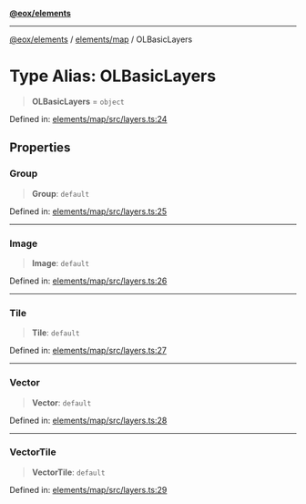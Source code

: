 [**@eox/elements**](../../../README.md)

***

[@eox/elements](../../../modules.md) / [elements/map](../README.md) / OLBasicLayers

# Type Alias: OLBasicLayers

> **OLBasicLayers** = `object`

Defined in: [elements/map/src/layers.ts:24](https://github.com/EOX-A/EOxElements/blob/2959304700f39ffdecbdb918952cf7500528a204/elements/map/src/layers.ts#L24)

## Properties

### Group

> **Group**: `default`

Defined in: [elements/map/src/layers.ts:25](https://github.com/EOX-A/EOxElements/blob/2959304700f39ffdecbdb918952cf7500528a204/elements/map/src/layers.ts#L25)

***

### Image

> **Image**: `default`

Defined in: [elements/map/src/layers.ts:26](https://github.com/EOX-A/EOxElements/blob/2959304700f39ffdecbdb918952cf7500528a204/elements/map/src/layers.ts#L26)

***

### Tile

> **Tile**: `default`

Defined in: [elements/map/src/layers.ts:27](https://github.com/EOX-A/EOxElements/blob/2959304700f39ffdecbdb918952cf7500528a204/elements/map/src/layers.ts#L27)

***

### Vector

> **Vector**: `default`

Defined in: [elements/map/src/layers.ts:28](https://github.com/EOX-A/EOxElements/blob/2959304700f39ffdecbdb918952cf7500528a204/elements/map/src/layers.ts#L28)

***

### VectorTile

> **VectorTile**: `default`

Defined in: [elements/map/src/layers.ts:29](https://github.com/EOX-A/EOxElements/blob/2959304700f39ffdecbdb918952cf7500528a204/elements/map/src/layers.ts#L29)
